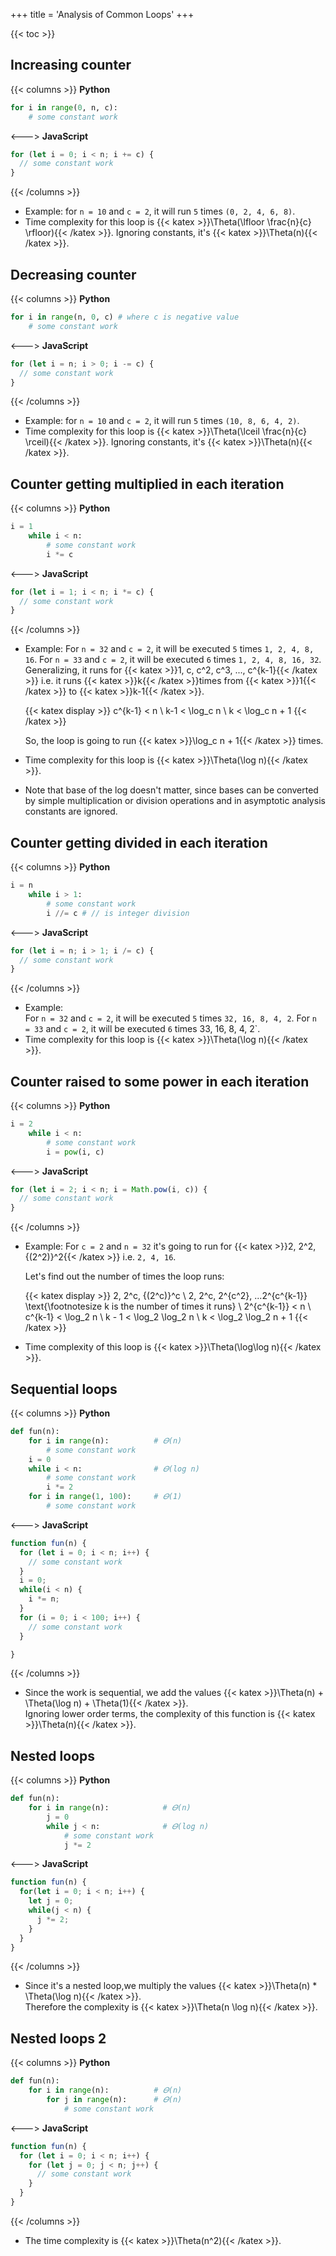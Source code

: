 +++
title = 'Analysis of Common Loops'
+++

{{< toc >}}

## Increasing counter

{{< columns >}} <!-- begin columns block -->
**Python**

```py
for i in range(0, n, c):
    # some constant work
```
<---> <!-- magic separator, between columns -->
**JavaScript**

```js
for (let i = 0; i < n; i += c) {
  // some constant work
}
```

{{< /columns >}}

- Example: for `n = 10` and `c = 2`, it will run `5` times `(0, 2, 4, 6, 8)`.
- Time complexity for this loop is {{< katex >}}\Theta(\lfloor \frac{n}{c} \rfloor){{< /katex >}}. Ignoring constants, it's {{< katex >}}\Theta(n){{< /katex >}}.

## Decreasing counter

{{< columns >}}
**Python**

```py
for i in range(n, 0, c) # where c is negative value
    # some constant work
```
<--->
**JavaScript**

```js
for (let i = n; i > 0; i -= c) {
  // some constant work
}
```

{{< /columns >}}

- Example: for `n = 10` and `c = 2`, it will run `5` times `(10, 8, 6, 4, 2)`.
- Time complexity for this loop is {{< katex >}}\Theta(\lceil \frac{n}{c} \rceil){{< /katex >}}.
  Ignoring constants, it's {{< katex >}}\Theta(n){{< /katex >}}.

## Counter getting multiplied in each iteration

{{< columns >}}
**Python**

```py
i = 1
    while i < n:
        # some constant work
        i *= c
```
<--->
**JavaScript**

```js
for (let i = 1; i < n; i *= c) {
  // some constant work
}
```

{{< /columns >}}

- Example:
  For `n = 32` and `c = 2`, it will be executed `5` times `1, 2, 4, 8, 16`.
  For `n = 33` and `c = 2`, it will be executed `6` times `1, 2, 4, 8, 16, 32`.
  Generalizing, it runs for {{< katex >}}1, c, c^2, c^3, ..., c^{k-1}{{< /katex >}} i.e. it runs {{< katex >}}k{{< /katex >}}times from {{< katex >}}1{{< /katex >}} to {{< katex >}}k-1{{< /katex >}}.

  {{< katex display >}}
  c^{k-1} < n \\
  k-1 < \log_c n \\
  k < \log_c n + 1
  {{< /katex >}}

  So, the loop is going to run {{< katex >}}\log_c n + 1{{< /katex >}} times.
- Time complexity for this loop is {{< katex >}}\Theta(\log n){{< /katex >}}.
- Note that base of the log doesn't matter, since bases can be  converted by simple multiplication or division operations and in asymptotic analysis constants are ignored.

## Counter getting divided in each iteration

{{< columns >}}
**Python**

```py
i = n
    while i > 1:
        # some constant work
        i //= c # // is integer division
```
<--->
**JavaScript**

```js
for (let i = n; i > 1; i /= c) {
  // some constant work
}
```

{{< /columns >}}

- Example: \
  For `n = 32` and `c = 2`, it will be executed `5` times `32, 16, 8, 4, 2`.
  For `n = 33` and `c = 2`, it will be executed `6` times 33, 16, 8, 4, 2`.
- Time complexity for this loop is {{< katex >}}\Theta(\log n){{< /katex >}}.

## Counter raised to some power in each iteration

{{< columns >}}
**Python**

```py
i = 2
    while i < n:
        # some constant work
        i = pow(i, c)
```
<--->
**JavaScript**

```js
for (let i = 2; i < n; i = Math.pow(i, c)) {
  // some constant work
}
```

{{< /columns >}}

- Example: For `c = 2` and `n = 32` it's going to run for {{< katex >}}2, 2^2, {(2^2)}^2{{< /katex >}} i.e. `2, 4, 16`.

  Let's find out the number of times the loop runs:

  {{< katex display >}}
  2, 2^c, {(2^c)}^c \\
  2, 2^c, 2^{c^2}, ...2^{c^{k-1}} \text{\footnotesize k is the number of times it runs} \\
  2^{c^{k-1}} < n \\
  c^{k-1} < \log_2 n \\
  k - 1 < \log_2 \log_2 n \\
  k < \log_2 \log_2 n + 1
  {{< /katex >}}
- Time complexity of this loop is {{< katex >}}\Theta(\log\log n){{< /katex >}}.

## Sequential loops

{{< columns >}}
**Python**

```py
def fun(n):
    for i in range(n):          # 𝛳(n)
        # some constant work
    i = 0
    while i < n:                # 𝛳(log n)
        # some constant work
        i *= 2
    for i in range(1, 100):     # 𝛳(1)
        # some constant work
```
<--->
**JavaScript**

```js
function fun(n) {
  for (let i = 0; i < n; i++) {
    // some constant work
  }
  i = 0;
  while(i < n) {
    i *= n;
  }
  for (i = 0; i < 100; i++) {
    // some constant work
  }

}
```

{{< /columns >}}

- Since the work is sequential, we add the values {{< katex >}}\Theta(n) + \Theta(\log n) + \Theta(1){{< /katex >}}.\
  Ignoring lower order terms, the complexity of this function is {{< katex >}}\Theta(n){{< /katex >}}.

## Nested loops

{{< columns >}}
**Python**

```py
def fun(n):
    for i in range(n):            # 𝛳(n)
        j = 0
        while j < n:              # 𝛳(log n)
            # some constant work
            j *= 2
```
<--->
**JavaScript**

```js
function fun(n) {
  for(let i = 0; i < n; i++) {
    let j = 0;
    while(j < n) {
      j *= 2;
    }
  }
}
```

{{< /columns >}}

- Since it's a nested loop,we multiply the values {{< katex >}}\Theta(n) * \Theta(\log n){{< /katex >}}.\
  Therefore the complexity is {{< katex >}}\Theta(n \log n){{< /katex >}}.

## Nested loops 2

{{< columns >}}
**Python**

```py
def fun(n):
    for i in range(n):          # 𝛳(n)
        for j in range(n):      # 𝛳(n)
            # some constant work
```
<--->
**JavaScript**

```js
function fun(n) {
  for (let i = 0; i < n; i++) {
    for (let j = 0; j < n; j++) {
      // some constant work
    }
  }
}
```

{{< /columns >}}

- The time complexity is {{< katex >}}\Theta(n^2){{< /katex >}}.
